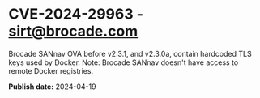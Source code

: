 # CVE-2024-29963 - sirt@brocade.com


Brocade SANnav OVA before v2.3.1, and v2.3.0a, contain hardcoded TLS keys used by Docker. Note: Brocade SANnav doesn't have access to remote Docker registries.



**Publish date:** 2024-04-19
